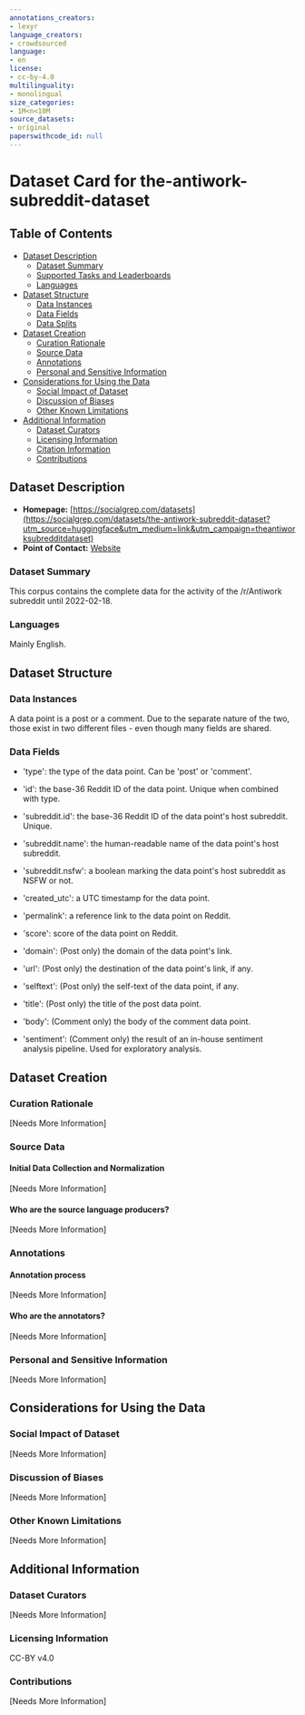 ```yaml
---
annotations_creators:
- lexyr
language_creators:
- crowdsourced
language:
- en
license:
- cc-by-4.0
multilinguality:
- monolingual
size_categories:
- 1M<n<10M
source_datasets:
- original
paperswithcode_id: null
---
```


# Dataset Card for the-antiwork-subreddit-dataset

## Table of Contents
- [Dataset Description](#dataset-description)
  - [Dataset Summary](#dataset-summary)
  - [Supported Tasks and Leaderboards](#supported-tasks-and-leaderboards)
  - [Languages](#languages)
- [Dataset Structure](#dataset-structure)
  - [Data Instances](#data-instances)
  - [Data Fields](#data-fields)
  - [Data Splits](#data-splits)
- [Dataset Creation](#dataset-creation)
  - [Curation Rationale](#curation-rationale)
  - [Source Data](#source-data)
  - [Annotations](#annotations)
  - [Personal and Sensitive Information](#personal-and-sensitive-information)
- [Considerations for Using the Data](#considerations-for-using-the-data)
  - [Social Impact of Dataset](#social-impact-of-dataset)
  - [Discussion of Biases](#discussion-of-biases)
  - [Other Known Limitations](#other-known-limitations)
- [Additional Information](#additional-information)
  - [Dataset Curators](#dataset-curators)
  - [Licensing Information](#licensing-information)
  - [Citation Information](#citation-information)
  - [Contributions](#contributions)

## Dataset Description

- **Homepage:** [https://socialgrep.com/datasets](https://socialgrep.com/datasets/the-antiwork-subreddit-dataset?utm_source=huggingface&utm_medium=link&utm_campaign=theantiworksubredditdataset)
- **Point of Contact:** [Website](https://socialgrep.com/contact?utm_source=huggingface&utm_medium=link&utm_campaign=theantiworksubredditdataset)

### Dataset Summary

This corpus contains the complete data for the activity of the /r/Antiwork subreddit until 2022-02-18.


### Languages

Mainly English.

## Dataset Structure

### Data Instances

A data point is a post or a comment. Due to the separate nature of the two, those exist in two different files - even though many fields are shared.

### Data Fields

- 'type': the type of the data point. Can be 'post' or 'comment'.
- 'id': the base-36 Reddit ID of the data point. Unique when combined with type.
- 'subreddit.id': the base-36 Reddit ID of the data point's host subreddit. Unique.
- 'subreddit.name': the human-readable name of the data point's host subreddit.
- 'subreddit.nsfw': a boolean marking the data point's host subreddit as NSFW or not.
- 'created_utc': a UTC timestamp for the data point.
- 'permalink': a reference link to the data point on Reddit.
- 'score': score of the data point on Reddit.

- 'domain': (Post only) the domain of the data point's link.
- 'url': (Post only) the destination of the data point's link, if any.
- 'selftext': (Post only) the self-text of the data point, if any.
- 'title': (Post only) the title of the post data point.

- 'body': (Comment only) the body of the comment data point.
- 'sentiment': (Comment only) the result of an in-house sentiment analysis pipeline. Used for exploratory analysis.

## Dataset Creation

### Curation Rationale

[Needs More Information]

### Source Data

#### Initial Data Collection and Normalization

[Needs More Information]

#### Who are the source language producers?

[Needs More Information]

### Annotations

#### Annotation process

[Needs More Information]

#### Who are the annotators?

[Needs More Information]

### Personal and Sensitive Information

[Needs More Information]

## Considerations for Using the Data

### Social Impact of Dataset

[Needs More Information]

### Discussion of Biases

[Needs More Information]

### Other Known Limitations

[Needs More Information]

## Additional Information

### Dataset Curators

[Needs More Information]

### Licensing Information

CC-BY v4.0

### Contributions

[Needs More Information]